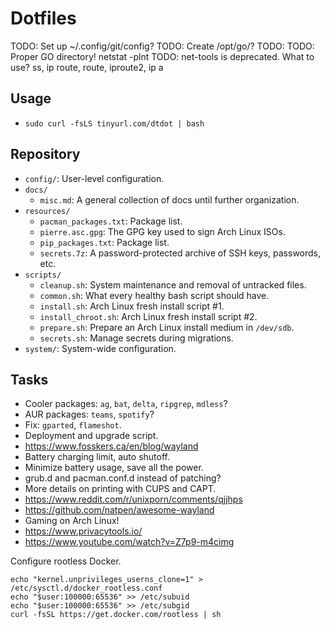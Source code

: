 # Dotfiles

TODO: Set up ~/.config/git/config?
TODO: Create /opt/go/?
TODO: [](https://wiki.archlinux.org/title/simple_stateful_firewall)
TODO: Proper GO directory!
netstat -plnt
TODO: net-tools is deprecated. What to use?
ss, ip route, route, iproute2, ip a

## Usage

* `sudo curl -fsLS tinyurl.com/dtdot | bash`

## Repository

* `config/`: User-level configuration.
* `docs/`
  * `misc.md`: A general collection of docs until further organization.
* `resources/`
  * `pacman_packages.txt`: Package list.
  * `pierre.asc.gpg`: The GPG key used to sign Arch Linux ISOs.
  * `pip_packages.txt`: Package list.
  * `secrets.7z`: A password-protected archive of SSH keys, passwords, etc.
* `scripts/`
  * `cleanup.sh`: System maintenance and removal of untracked files.
  * `common.sh`: What every healthy bash script should have.
  * `install.sh`: Arch Linux fresh install script #1.
  * `install_chroot.sh`: Arch Linux fresh install script #2.
  * `prepare.sh`: Prepare an Arch Linux install medium in `/dev/sdb`.
  * `secrets.sh`: Manage secrets during migrations.
* `system/`: System-wide configuration.

## Tasks

* Cooler packages: `ag`, `bat`, `delta`, `ripgrep`, `mdless`?
* AUR packages: `teams`, `spotify`?
* Fix: `gparted`, `flameshot`.
* Deployment and upgrade script.
* https://www.fosskers.ca/en/blog/wayland
* Battery charging limit, auto shutoff.
* Minimize battery usage, save all the power.
* grub.d and pacman.conf.d instead of patching?
* More details on printing with CUPS and CAPT.
* https://www.reddit.com/r/unixporn/comments/qjjhps
* https://github.com/natpen/awesome-wayland
* Gaming on Arch Linux!
* https://www.privacytools.io/
* https://www.youtube.com/watch?v=Z7p9-m4cimg

Configure rootless Docker.
```
echo "kernel.unprivileges_userns_clone=1" > /etc/sysctl.d/docker_rootless.conf
echo "$user:100000:65536" >> /etc/subuid
echo "$user:100000:65536" >> /etc/subgid
curl -fsSL https://get.docker.com/rootless | sh
```
